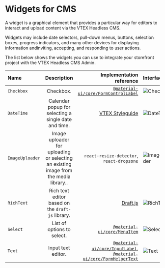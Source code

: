 # Widgets for CMS
A widget is a graphical element that provides a particular way for editors to interact and upload content via the VTEX Headless CMS.

Widgets may include date selectors, pull-down menus, buttons, selection boxes, progress indicators, and many other devices for displaying information andinviting, accepting, and responding to user actions.

The list below shows the widgets you can use to integrate your storefront project with the VTEX Headless CMS Admin.

Name | Description  | Implementation reference | Interface
:------- | :------: | -------: | :------
`Checkbox` | Checkbox. | [`@material-ui/core/FormControlLabel`](https://mui.com/material-ui/api/form-control-label/#main-content) |![Checkbox](https://vtexhelp.vtexassets.com/assets/docs/src/Checkbox___cea741ccd6cca6538ae6b700feec9b13.png)
`DateTime` | Calendar popup for selecting a single date and time. | [VTEX Styleguide](https://styleguide.vtex.com/)| ![DateTime](https://vtexhelp.vtexassets.com/assets/docs/src/calendar___efa4e58e58e8869921237778f1aec6bc.png)
`ImageUploader` | Image uploader for uploading or selecting an existing image from the media library.. | `react-resize-detector`, `react-dropzone` |![ImageUploader](https://vtexhelp.vtexassets.com/assets/docs/src/ImageUploader___ccaebbaf4c3892e7ddd8ed0ea16da51d.png)
`RichText` |  Rich text editor based on the `draft-js` library. | [Draft.js](https://github.com/facebook/draft-js) | ![RichText](https://vtexhelp.vtexassets.com/assets/docs/src/RichText___826b9e3ef1959c3fb33e4b5f437e9a5a.png)
`Select` | List of options to  select. | [`@material-ui/core/MenuItem`](https://mui.com/material-ui/api/menu-item/) | ![Select](https://vtexhelp.vtexassets.com/assets/docs/src/Select___b887b32d674f4ab96abedc9da1a37716.png)
`Text` | Input text editor. | [`@material-ui/core/InputLabel`](https://mui.com/material-ui/api/input-label/), [`@material-ui/core/FormHelperText`](https://mui.com/material-ui/api/form-helper-text/) | ![Text](https://vtexhelp.vtexassets.com/assets/docs/src/Text___7c1bca50c56ae574865416d43a0e607a.png)
